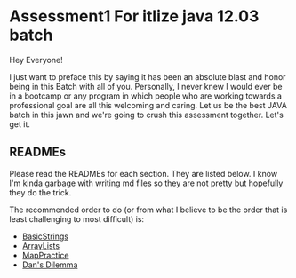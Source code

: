 # Assessment1 For itlize java 12.03 batch


Hey Everyone!

I just want to preface this by saying it has been an absolute blast and honor being in this Batch with all of you.
Personally, I never knew I would ever be in a bootcamp or any program in which people who are working towards a professional
goal are all this welcoming and caring. Let us be the best JAVA batch in this jawn and we're going to crush this 
assessment together. Let's get it.

## READMEs
Please read the READMEs for each section. They are listed below. I know I'm kinda garbage with writing md files so they are 
not pretty but hopefully they do the trick.

The recommended order to do (or from what I believe to be the order that is least challenging to most difficult) is:
* [BasicStrings](https://github.com/YangsWorkShop/Assessment1forItlizeJava/blob/master/BasicStringsREADME.md)
* [ArrayLists](https://github.com/YangsWorkShop/Assessment1forItlizeJava/blob/master/ArrayListsREADME.md)
* [MapPractice](https://github.com/YangsWorkShop/Assessment1forItlizeJava/blob/master/MapPracticeREADME.md)
* [Dan's Dilemma](https://github.com/YangsWorkShop/Assessment1forItlizeJava/blob/master/DansDilemmaREADME.md)
